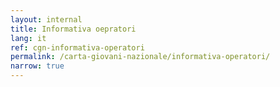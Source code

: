 ```yaml
---
layout: internal
title: Informativa oepratori
lang: it
ref: cgn-informativa-operatori
permalink: /carta-giovani-nazionale/informativa-operatori/
narrow: true
---
```

